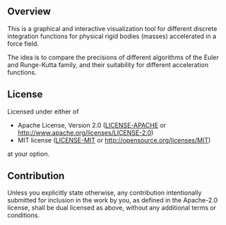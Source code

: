 ## Overview

This is a graphical and interactive visualization tool for different discrete 
integration functions for physical rigid bodies (masses) accelerated in a force field.

The idea is to compare the precisions of different algorithms of the Euler and
Runge-Kutta family, and their suitability for different acceleration functions.

## License

Licensed under either of

 * Apache License, Version 2.0
   ([LICENSE-APACHE](LICENSE-APACHE) or http://www.apache.org/licenses/LICENSE-2.0)
 * MIT license
   ([LICENSE-MIT](LICENSE-MIT) or http://opensource.org/licenses/MIT)

at your option.

## Contribution

Unless you explicitly state otherwise, any contribution intentionally submitted
for inclusion in the work by you, as defined in the Apache-2.0 license, shall be
dual licensed as above, without any additional terms or conditions.